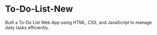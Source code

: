 # To-Do-List-New
Built a To-Do List Web App using HTML, CSS, and JavaScript to manage daily tasks efficiently.
